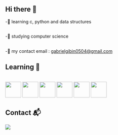 ## Hi there 👋

-🏹 learning c, python and data structures 
##
-🔧 studying computer science 
##
-🔭 my contact email : gabrielgibin0504@gmail.com

## Learning 📖
<div style="display: inline_block"><br>
 <img src="https://cdn.jsdelivr.net/gh/devicons/devicon@latest/icons/c/c-original.svg" height="50" width="50" />
<img src="https://cdn.jsdelivr.net/gh/devicons/devicon@latest/icons/git/git-original.svg" height="50" width="50" />
<img src="https://cdn.jsdelivr.net/gh/devicons/devicon@latest/icons/github/github-original.svg" height="50" width="50" />
<img src="https://cdn.jsdelivr.net/gh/devicons/devicon@latest/icons/python/python-original.svg" height="50" width="50" />
<img src="https://cdn.jsdelivr.net/gh/devicons/devicon@latest/icons/java/java-original.svg" height="50" width="50" />
<img src="https://cdn.jsdelivr.net/gh/devicons/devicon@latest/icons/javascript/javascript-original.svg" height="50" width="50" />



 </div>


## Contact 📬
<div>
  <a href="https://www.linkedin.com/in/gabriel-gibin-272b092a6/" target="_blank"><img src="https://img.shields.io/badge/-LinkedIn-%230077B5?style=for-the-badge&logo=linkedin&logoColor=white" target="_blank"></a> 
</div>


          
